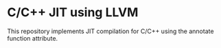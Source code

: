# C/C++ JIT using LLVM

This repository implements JIT compilation for C/C++ using the annotate function attribute.
